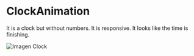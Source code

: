 # ClockAnimation

It is a clock but without numbers.
It is responsive.
It looks like the time is finishing.

![Imagen Clock](https://user-images.githubusercontent.com/106926318/172074648-5d6776d1-da86-4221-9974-aa20ef83769f.PNG)
